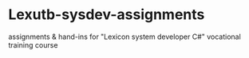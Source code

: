 # Lexutb-sysdev-assignments
assignments &amp; hand-ins for "Lexicon system developer C#" vocational training course
